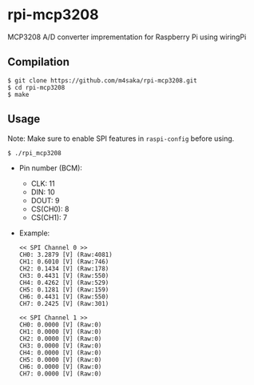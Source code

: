 # rpi-mcp3208
MCP3208 A/D converter imprementation for Raspberry Pi using wiringPi

## Compilation
```
$ git clone https://github.com/m4saka/rpi-mcp3208.git
$ cd rpi-mcp3208
$ make
```

## Usage
Note: Make sure to enable SPI features in `raspi-config` before using.
```
$ ./rpi_mcp3208
```

- Pin number (BCM):
    - CLK: 11
    - DIN: 10
    - DOUT: 9
    - CS(CH0): 8
    - CS(CH1): 7

- Example:
  ```
  << SPI Channel 0 >>
  CH0: 3.2879 [V] (Raw:4081)
  CH1: 0.6010 [V] (Raw:746)
  CH2: 0.1434 [V] (Raw:178)
  CH3: 0.4431 [V] (Raw:550)
  CH4: 0.4262 [V] (Raw:529)
  CH5: 0.1281 [V] (Raw:159)
  CH6: 0.4431 [V] (Raw:550)
  CH7: 0.2425 [V] (Raw:301)

  << SPI Channel 1 >>
  CH0: 0.0000 [V] (Raw:0)
  CH1: 0.0000 [V] (Raw:0)
  CH2: 0.0000 [V] (Raw:0)
  CH3: 0.0000 [V] (Raw:0)
  CH4: 0.0000 [V] (Raw:0)
  CH5: 0.0000 [V] (Raw:0)
  CH6: 0.0000 [V] (Raw:0)
  CH7: 0.0000 [V] (Raw:0)
  ```
